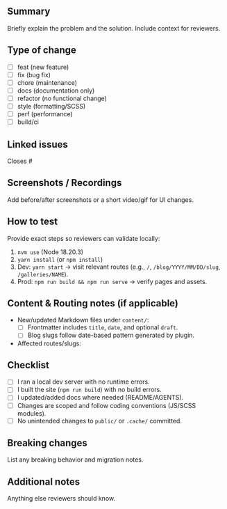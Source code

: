 ## Summary
Briefly explain the problem and the solution. Include context for reviewers.

## Type of change
- [ ] feat (new feature)
- [ ] fix (bug fix)
- [ ] chore (maintenance)
- [ ] docs (documentation only)
- [ ] refactor (no functional change)
- [ ] style (formatting/SCSS)
- [ ] perf (performance)
- [ ] build/ci

## Linked issues
Closes #

## Screenshots / Recordings
Add before/after screenshots or a short video/gif for UI changes.

## How to test
Provide exact steps so reviewers can validate locally:
1. `nvm use` (Node 18.20.3)
2. `yarn install` (or `npm install`)
3. Dev: `yarn start` → visit relevant routes (e.g., `/`, `/blog/YYYY/MM/DD/slug`, `/galleries/NAME`).
4. Prod: `npm run build && npm run serve` → verify pages and assets.

## Content & Routing notes (if applicable)
- New/updated Markdown files under `content/`:
  - [ ] Frontmatter includes `title`, `date`, and optional `draft`.
  - [ ] Blog slugs follow date-based pattern generated by plugin.
- Affected routes/slugs:

## Checklist
- [ ] I ran a local dev server with no runtime errors.
- [ ] I built the site (`npm run build`) with no build errors.
- [ ] I updated/added docs where needed (README/AGENTS).
- [ ] Changes are scoped and follow coding conventions (JS/SCSS modules).
- [ ] No unintended changes to `public/` or `.cache/` committed.

## Breaking changes
List any breaking behavior and migration notes.

## Additional notes
Anything else reviewers should know.

